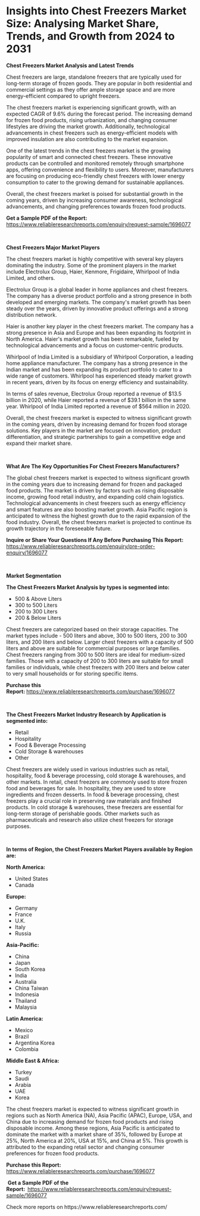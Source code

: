 <p><h1>Insights into Chest Freezers Market Size: Analysing Market Share, Trends, and Growth from 2024 to 2031</h1></p><p><strong>Chest Freezers Market Analysis and Latest Trends</strong></p>
<p><p>Chest freezers are large, standalone freezers that are typically used for long-term storage of frozen goods. They are popular in both residential and commercial settings as they offer ample storage space and are more energy-efficient compared to upright freezers.</p><p>The chest freezers market is experiencing significant growth, with an expected CAGR of 9.6% during the forecast period. The increasing demand for frozen food products, rising urbanization, and changing consumer lifestyles are driving the market growth. Additionally, technological advancements in chest freezers such as energy-efficient models with improved insulation are also contributing to the market expansion.</p><p>One of the latest trends in the chest freezers market is the growing popularity of smart and connected chest freezers. These innovative products can be controlled and monitored remotely through smartphone apps, offering convenience and flexibility to users. Moreover, manufacturers are focusing on producing eco-friendly chest freezers with lower energy consumption to cater to the growing demand for sustainable appliances.</p><p>Overall, the chest freezers market is poised for substantial growth in the coming years, driven by increasing consumer awareness, technological advancements, and changing preferences towards frozen food products.</p></p>
<p><strong>Get a Sample PDF of the Report:&nbsp;</strong> <a href="https://www.reliableresearchreports.com/enquiry/request-sample/1696077">https://www.reliableresearchreports.com/enquiry/request-sample/1696077</a></p>
<p>&nbsp;</p>
<p><strong>Chest Freezers Major Market Players</strong></p>
<p><p>The chest freezers market is highly competitive with several key players dominating the industry. Some of the prominent players in the market include Electrolux Group, Haier, Kenmore, Frigidaire, Whirlpool of India Limited, and others.</p><p>Electrolux Group is a global leader in home appliances and chest freezers. The company has a diverse product portfolio and a strong presence in both developed and emerging markets. The company's market growth has been steady over the years, driven by innovative product offerings and a strong distribution network.</p><p>Haier is another key player in the chest freezers market. The company has a strong presence in Asia and Europe and has been expanding its footprint in North America. Haier's market growth has been remarkable, fueled by technological advancements and a focus on customer-centric products.</p><p>Whirlpool of India Limited is a subsidiary of Whirlpool Corporation, a leading home appliance manufacturer. The company has a strong presence in the Indian market and has been expanding its product portfolio to cater to a wide range of customers. Whirlpool has experienced steady market growth in recent years, driven by its focus on energy efficiency and sustainability.</p><p>In terms of sales revenue, Electrolux Group reported a revenue of $13.5 billion in 2020, while Haier reported a revenue of $39.1 billion in the same year. Whirlpool of India Limited reported a revenue of $564 million in 2020.</p><p>Overall, the chest freezers market is expected to witness significant growth in the coming years, driven by increasing demand for frozen food storage solutions. Key players in the market are focused on innovation, product differentiation, and strategic partnerships to gain a competitive edge and expand their market share.</p></p>
<p>&nbsp;</p>
<p><strong>What Are The Key Opportunities For Chest Freezers Manufacturers?</strong></p>
<p><p>The global chest freezers market is expected to witness significant growth in the coming years due to increasing demand for frozen and packaged food products. The market is driven by factors such as rising disposable income, growing food retail industry, and expanding cold chain logistics. Technological advancements in chest freezers such as energy efficiency and smart features are also boosting market growth. Asia Pacific region is anticipated to witness the highest growth due to the rapid expansion of the food industry. Overall, the chest freezers market is projected to continue its growth trajectory in the foreseeable future.</p></p>
<p><strong>Inquire or Share Your Questions If Any Before Purchasing This Report:</strong> <a href="https://www.reliableresearchreports.com/enquiry/pre-order-enquiry/1696077">https://www.reliableresearchreports.com/enquiry/pre-order-enquiry/1696077</a></p>
<p>&nbsp;</p>
<p><strong>Market Segmentation</strong></p>
<p><strong>The Chest Freezers Market Analysis by types is segmented into:</strong></p>
<p><ul><li>500 & Above Liters</li><li>300 to 500 Liters</li><li>200 to 300 Liters</li><li>200 & Below Liters</li></ul></p>
<p><p>Chest freezers are categorized based on their storage capacities. The market types include - 500 liters and above, 300 to 500 liters, 200 to 300 liters, and 200 liters and below. Larger chest freezers with a capacity of 500 liters and above are suitable for commercial purposes or large families. Chest freezers ranging from 300 to 500 liters are ideal for medium-sized families. Those with a capacity of 200 to 300 liters are suitable for small families or individuals, while chest freezers with 200 liters and below cater to very small households or for storing specific items.</p></p>
<p><strong>Purchase this Report:&nbsp;</strong><a href="https://www.reliableresearchreports.com/purchase/1696077">https://www.reliableresearchreports.com/purchase/1696077</a></p>
<p>&nbsp;</p>
<p><strong>The Chest Freezers Market Industry Research by Application is segmented into:</strong></p>
<p><ul><li>Retail</li><li>Hospitality</li><li>Food & Beverage Processing</li><li>Cold Storage & warehouses</li><li>Other</li></ul></p>
<p><p>Chest freezers are widely used in various industries such as retail, hospitality, food & beverage processing, cold storage & warehouses, and other markets. In retail, chest freezers are commonly used to store frozen food and beverages for sale. In hospitality, they are used to store ingredients and frozen desserts. In food & beverage processing, chest freezers play a crucial role in preserving raw materials and finished products. In cold storage & warehouses, these freezers are essential for long-term storage of perishable goods. Other markets such as pharmaceuticals and research also utilize chest freezers for storage purposes.</p></p>
<p>&nbsp;</p>
<p><strong>In terms of Region, the Chest Freezers Market Players available by Region are:</strong></p>
<p>
    <p> <strong> North America: </strong>
        <ul>
            <li>United States</li>
            <li>Canada</li>
        </ul>
        </p> 
    <p> <strong> Europe: </strong>
        <ul>
            <li>Germany</li>
            <li>France</li>
            <li>U.K.</li>
            <li>Italy</li>
            <li>Russia</li>
        </ul>
        </p> 
    <p> <strong> Asia-Pacific: </strong>
        <ul>
            <li>China</li>
            <li>Japan</li>
            <li>South Korea</li>
            <li>India</li>
            <li>Australia</li>
            <li>China Taiwan</li>
            <li>Indonesia</li>
            <li>Thailand</li>
            <li>Malaysia</li>
        </ul>
        </p> 
    <p> <strong> Latin America: </strong>
        <ul>
            <li>Mexico</li>
            <li>Brazil</li>
            <li>Argentina Korea</li>
            <li>Colombia</li>
        </ul>
        </p> 
    <p> <strong> Middle East & Africa: </strong>
        <ul>
            <li>Turkey</li>
            <li>Saudi</li>
            <li>Arabia</li>
            <li>UAE</li>
            <li>Korea</li>
        </ul>
    </p>
    </p>
<p><p>The chest freezers market is expected to witness significant growth in regions such as North America (NA), Asia Pacific (APAC), Europe, USA, and China due to increasing demand for frozen food products and rising disposable income. Among these regions, Asia Pacific is anticipated to dominate the market with a market share of 35%, followed by Europe at 25%, North America at 20%, USA at 15%, and China at 5%. This growth is attributed to the expanding retail sector and changing consumer preferences for frozen food products.</p></p>
<p><strong>Purchase this Report: </strong><a href="https://www.reliableresearchreports.com/purchase/1696077">https://www.reliableresearchreports.com/purchase/1696077</a></p>
<p>&nbsp;<strong>Get a Sample PDF of the Report:&nbsp;&nbsp;</strong><a href="https://www.reliableresearchreports.com/enquiry/request-sample/1696077">https://www.reliableresearchreports.com/enquiry/request-sample/1696077</a></p>
<p><strong></strong></p>
<p>Check more reports on https://www.reliableresearchreports.com/</p>